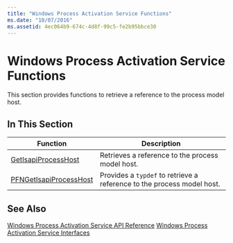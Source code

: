 ```yaml
---
title: "Windows Process Activation Service Functions"
ms.date: "10/07/2016"
ms.assetid: 4ec064b9-674c-4d8f-99c5-fe2b95bbce30
---
```

# Windows Process Activation Service Functions
This section provides functions to retrieve a reference to the process model host.  
  
## In This Section  
  
|Function|Description|  
|--------------|-----------------|  
|[GetIsapiProcessHost](../../web-development-reference/native-code-api-reference/getisapiprocesshost-function.md)|Retrieves a reference to the process model host.|  
|[PFNGetIsapiProcessHost](../../web-development-reference/native-code-api-reference/pfngetisapiprocesshost-function.md)|Provides a `typdef` to retrieve a reference to the process model host.|  
  
## See Also  
 [Windows Process Activation Service API Reference](../../web-development-reference/native-code-api-reference/windows-process-activation-service-api-reference.md)
 [Windows Process Activation Service Interfaces](../../web-development-reference/native-code-api-reference/windows-process-activation-service-interfaces.md)
